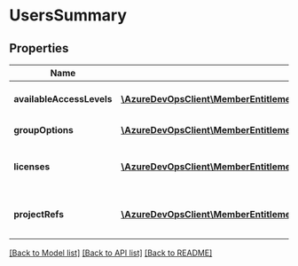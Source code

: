 # UsersSummary

## Properties
Name | Type | Description | Notes
------------ | ------------- | ------------- | -------------
**availableAccessLevels** | [**\AzureDevOpsClient\MemberEntitlementManagement\AzureDevOpsClient\MemberEntitlementManagement\Model\AccessLevel[]**](AccessLevel.md) | Available Access Levels | [optional] 
**groupOptions** | [**\AzureDevOpsClient\MemberEntitlementManagement\AzureDevOpsClient\MemberEntitlementManagement\Model\GroupOption[]**](GroupOption.md) | Group Options | [optional] 
**licenses** | [**\AzureDevOpsClient\MemberEntitlementManagement\AzureDevOpsClient\MemberEntitlementManagement\Model\LicenseSummaryData[]**](LicenseSummaryData.md) | Summary of Licenses in the organization | [optional] 
**projectRefs** | [**\AzureDevOpsClient\MemberEntitlementManagement\AzureDevOpsClient\MemberEntitlementManagement\Model\ProjectRef[]**](ProjectRef.md) | Summary of Projects in the organization | [optional] 

[[Back to Model list]](../README.md#documentation-for-models) [[Back to API list]](../README.md#documentation-for-api-endpoints) [[Back to README]](../README.md)


